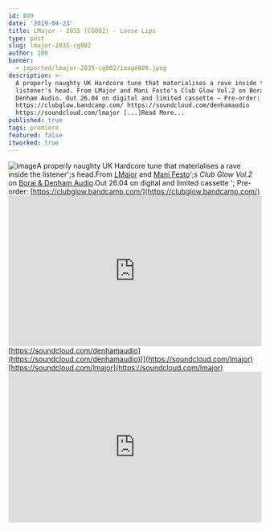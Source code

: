 ```yaml
---
id: 809
date: '2019-04-23'
title: LMajor - 2035 (CG002) - Loose Lips
type: post
slug: lmajor-2035-cg002
author: 100
banner:
  - imported/lmajor-2035-cg002/image809.jpeg
description: >-
  A properly naughty UK Hardcore tune that materialises a rave inside the
  listener's head. From LMajor and Mani Festo's Club Glow Vol.2 on Borai &
  Denham Audio. Out 26.04 on digital and limited cassette – Pre-order:
  https://clubglow.bandcamp.com/ https://soundcloud.com/denhamaudio
  https://soundcloud.com/lmajor [...]Read More...
published: true
tags: premiere
featured: false
itworked: true
---
```

![image](../imported/lmajor-2035-cg002/image809.jpeg)A properly naughty UK Hardcore tune that materialises a rave inside the listener';s head.From [LMajor](https://www.discogs.com/artist/6561637-LMajor) and [Mani Festo](https://www.residentadvisor.net/dj/manifesto)';s _Club Glow Vol.2_ on [Borai & Denham Audio](https://clubglow.bandcamp.com/).Out 26.04 on digital and limited cassette '; Pre-order: [](https://clubglow.bandcamp.com/)[https://clubglow.bandcamp.com/](https://clubglow.bandcamp.com/)<iframe width='100%' height='300' scrolling='no' frameborder='no' allow='autoplay' src='https://w.soundcloud.com/player/?url=https%3A//api.soundcloud.com/tracks/610313466&color=%23ff5500&auto_play=false&hide_related=false&show_comments=true&show_user=true&show_reposts=false&show_teaser=true'></iframe>[](https://soundcloud.com/denhamaudio)[https://soundcloud.com/denhamaudio](https://soundcloud.com/denhamaudio)[](https://soundcloud.com/lmajor)[https://soundcloud.com/lmajor](https://soundcloud.com/lmajor)<iframe width='100%' height='300' scrolling='no' frameborder='no' allow='autoplay' src='https://www.youtube.com/embed/zfijuWbLtm8'></iframe>